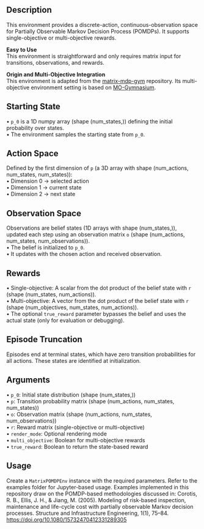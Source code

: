 ## Description

This environment provides a discrete-action, continuous-observation space for Partially Observable Markov Decision Process (POMDPs). It supports single-objective or multi-objective rewards.

**Easy to Use**  
This environment is straightforward and only requires matrix input for transitions, observations, and rewards.

**Origin and Multi-Objective Integration**  
This environment is adapted from the [matrix-mdp-gym](https://github.com/Paul-543NA/matrix-mdp-gym) repository. Its multi-objective environment setting is based on [MO-Gymnasium](https://github.com/Farama-Foundation/MO-Gymnasium).

## Starting State

• `p_0` is a 1D numpy array (shape (num_states,)) defining the initial probability over states.  
• The environment samples the starting state from `p_0`.

## Action Space

Defined by the first dimension of `p` (a 3D array with shape (num_actions, num_states, num_states)):  
• Dimension 0 → selected action  
• Dimension 1 → current state  
• Dimension 2 → next state

## Observation Space

Observations are belief states (1D arrays with shape (num_states,)), updated each step using an observation matrix `o` (shape (num_actions, num_states, num_observations)).  
• The belief is initialized to `p_0`.  
• It updates with the chosen action and received observation.

## Rewards

• Single-objective: A scalar from the dot product of the belief state with `r` (shape (num_states, num_actions)).  
• Multi-objective: A vector from the dot product of the belief state with `r` (shape (num_objectives, num_states, num_actions)).  
• The optional `true_reward` parameter bypasses the belief and uses the actual state (only for evaluation or debugging).

## Episode Truncation

Episodes end at terminal states, which have zero transition probabilities for all actions. These states are identified at initialization.

## Arguments

• `p_0`: Initial state distribution (shape (num_states,))  
• `p`: Transition probability matrix (shape (num_actions, num_states, num_states))  
• `o`: Observation matrix (shape (num_actions, num_states, num_observations))  
• `r`: Reward matrix (single-objective or multi-objective)  
• `render_mode`: Optional rendering mode  
• `multi_objective`: Boolean for multi-objective rewards  
• `true_reward`: Boolean to return the state-based reward

## Usage

Create a `MatrixPOMDPEnv` instance with the required parameters. Refer to the examples folder for Jupyter-based usage.
Examples implemented in this repository draw on the POMDP-based methodologies discussed in:
Corotis, R. B., Ellis, J. H., & Jiang, M. (2005). Modeling of risk-based inspection, maintenance and life-cycle cost with partially observable Markov decision processes. Structure and Infrastructure Engineering, 1(1), 75–84. https://doi.org/10.1080/15732470412331289305
